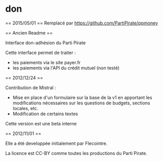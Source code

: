don
===

== 2015/05/01 ==
Remplacé par https://github.com/PartiPirate/ppmoney



== Ancien Readme ==

Interface don-adhésion du Parti Pirate

Cette interface permet de traiter :
* les paiements via le site payer.fr
* les paiements via l'API du crédit mutuel (non testé)


== 2012/12/24 ==

Contribution de Mistral :
* Mise en place d'un formulaire sur la base de la v1 en apportant les modifications nécessaires sur les questions de budgets, sections locales, etc. 
* Modification de certains textes

Cette version est une beta interne

== 2012/11/01 ==

Elle a été developpée initialement par Flecointre.



La licence est CC-BY comme toutes les productions du Parti Pirate.
